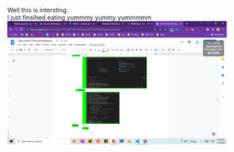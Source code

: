 Well this is intersting.<br> I just finsihed eating yummmy yummy yummmmm
![Image](ScreenshotForLab.png)